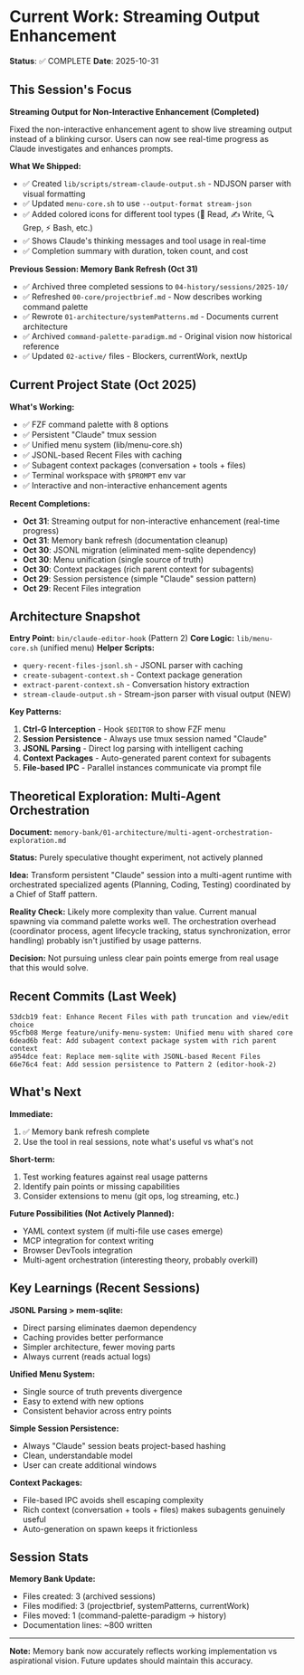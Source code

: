 # Current Work: Streaming Output Enhancement

**Status**: ✅ COMPLETE
**Date**: 2025-10-31

## This Session's Focus

**Streaming Output for Non-Interactive Enhancement (Completed)**

Fixed the non-interactive enhancement agent to show live streaming output instead of a blinking cursor. Users can now see real-time progress as Claude investigates and enhances prompts.

**What We Shipped:**
- ✅ Created `lib/scripts/stream-claude-output.sh` - NDJSON parser with visual formatting
- ✅ Updated `menu-core.sh` to use `--output-format stream-json`
- ✅ Added colored icons for different tool types (📖 Read, ✍️ Write, 🔍 Grep, ⚡ Bash, etc.)
- ✅ Shows Claude's thinking messages and tool usage in real-time
- ✅ Completion summary with duration, token count, and cost

**Previous Session: Memory Bank Refresh (Oct 31)**
- ✅ Archived three completed sessions to `04-history/sessions/2025-10/`
- ✅ Refreshed `00-core/projectbrief.md` - Now describes working command palette
- ✅ Rewrote `01-architecture/systemPatterns.md` - Documents current architecture
- ✅ Archived `command-palette-paradigm.md` - Original vision now historical reference
- ✅ Updated `02-active/` files - Blockers, currentWork, nextUp

## Current Project State (Oct 2025)

**What's Working:**
- ✅ FZF command palette with 8 options
- ✅ Persistent "Claude" tmux session
- ✅ Unified menu system (lib/menu-core.sh)
- ✅ JSONL-based Recent Files with caching
- ✅ Subagent context packages (conversation + tools + files)
- ✅ Terminal workspace with `$PROMPT` env var
- ✅ Interactive and non-interactive enhancement agents

**Recent Completions:**
- **Oct 31**: Streaming output for non-interactive enhancement (real-time progress)
- **Oct 31**: Memory bank refresh (documentation cleanup)
- **Oct 30**: JSONL migration (eliminated mem-sqlite dependency)
- **Oct 30**: Menu unification (single source of truth)
- **Oct 30**: Context packages (rich parent context for subagents)
- **Oct 29**: Session persistence (simple "Claude" session pattern)
- **Oct 29**: Recent Files integration

## Architecture Snapshot

**Entry Point:** `bin/claude-editor-hook` (Pattern 2)
**Core Logic:** `lib/menu-core.sh` (unified menu)
**Helper Scripts:**
- `query-recent-files-jsonl.sh` - JSONL parser with caching
- `create-subagent-context.sh` - Context package generation
- `extract-parent-context.sh` - Conversation history extraction
- `stream-claude-output.sh` - Stream-json parser with visual output (NEW)

**Key Patterns:**
1. **Ctrl-G Interception** - Hook `$EDITOR` to show FZF menu
2. **Session Persistence** - Always use tmux session named "Claude"
3. **JSONL Parsing** - Direct log parsing with intelligent caching
4. **Context Packages** - Auto-generated parent context for subagents
5. **File-based IPC** - Parallel instances communicate via prompt file

## Theoretical Exploration: Multi-Agent Orchestration

**Document:** `memory-bank/01-architecture/multi-agent-orchestration-exploration.md`

**Status:** Purely speculative thought experiment, not actively planned

**Idea:** Transform persistent "Claude" session into a multi-agent runtime with orchestrated specialized agents (Planning, Coding, Testing) coordinated by a Chief of Staff pattern.

**Reality Check:** Likely more complexity than value. Current manual spawning via command palette works well. The orchestration overhead (coordinator process, agent lifecycle tracking, status synchronization, error handling) probably isn't justified by usage patterns.

**Decision:** Not pursuing unless clear pain points emerge from real usage that this would solve.

## Recent Commits (Last Week)

```
53dcb19 feat: Enhance Recent Files with path truncation and view/edit choice
95cfb08 Merge feature/unify-menu-system: Unified menu with shared core
6dead6b feat: Add subagent context package system with rich parent context
a954dce feat: Replace mem-sqlite with JSONL-based Recent Files
66e76c4 feat: Add session persistence to Pattern 2 (editor-hook-2)
```

## What's Next

**Immediate:**
1. ✅ Memory bank refresh complete
2. Use the tool in real sessions, note what's useful vs what's not

**Short-term:**
1. Test working features against real usage patterns
2. Identify pain points or missing capabilities
3. Consider extensions to menu (git ops, log streaming, etc.)

**Future Possibilities (Not Actively Planned):**
- YAML context system (if multi-file use cases emerge)
- MCP integration for context writing
- Browser DevTools integration
- Multi-agent orchestration (interesting theory, probably overkill)

## Key Learnings (Recent Sessions)

**JSONL Parsing > mem-sqlite:**
- Direct parsing eliminates daemon dependency
- Caching provides better performance
- Simpler architecture, fewer moving parts
- Always current (reads actual logs)

**Unified Menu System:**
- Single source of truth prevents divergence
- Easy to extend with new options
- Consistent behavior across entry points

**Simple Session Persistence:**
- Always "Claude" session beats project-based hashing
- Clean, understandable model
- User can create additional windows

**Context Packages:**
- File-based IPC avoids shell escaping complexity
- Rich context (conversation + tools + files) makes subagents genuinely useful
- Auto-generation on spawn keeps it frictionless

## Session Stats

**Memory Bank Update:**
- Files created: 3 (archived sessions)
- Files modified: 3 (projectbrief, systemPatterns, currentWork)
- Files moved: 1 (command-palette-paradigm → history)
- Documentation lines: ~800 written

---

**Note:** Memory bank now accurately reflects working implementation vs aspirational vision. Future updates should maintain this accuracy.
